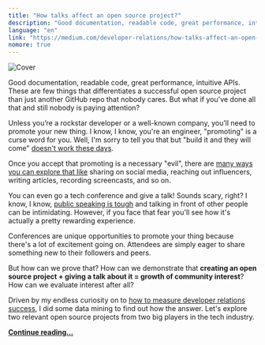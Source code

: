 ```yaml
---
title: "How talks affect an open source project?"
description: "Good documentation, readable code, great performance, intuitive APIs. These are few things that differentiates a successful open source project than just another GitHub repo that nobody cares. But what if you've done all that and still nobody is paying attention?"
language: "en"
link: "https://medium.com/developer-relations/how-talks-affect-an-open-source-project-e4dd1db81a6d"
nomore: true
---
```


![Cover](https://d262ilb51hltx0.cloudfront.net/max/2000/1*KfBPYaP7396Dk23YK3FdRw.png)

Good documentation, readable code, great performance, intuitive APIs. These are few things that differentiates a successful open source project than just another GitHub repo that nobody cares. But what if you've done all that and still nobody is paying attention?

Unless you’re a rockstar developer or a well-known company, you’ll need to promote your new thing. I know, I know, you're an engineer, "promoting" is a curse word for you. Well, I'm sorry to tell you that but "build it and they will come" [doesn't work these days](http://www.quora.com/Why-is-If-you-build-it-they-will-come-terrible-advice).

Once you accept that promoting is a necessary "evil", there are [many ways you can explore that like](https://hacks.mozilla.org/2013/05/how-to-spread-the-word-about-your-code/) sharing on social media, reaching out influencers, writing articles, recording screencasts, and so on.

You can even go a tech conference and give a talk! Sounds scary, right? I know, I know, [public speaking is tough](http://speaking.io/) and talking in front of other people can be intimidating. However, if you face that fear you'll see how it's actually a pretty rewarding experience.

Conferences are unique opportunities to promote your thing because there's a lot of excitement going on. Attendees are simply eager to share something new to their followers and peers.

But how can we prove that? How can we demonstrate that **creating an open source project + giving a talk about it = growth of community interest**? How can we evaluate interest after all?

Driven by my endless curiosity on to [how to measure developer relations success](http://www.quora.com/How-do-you-measure-success-in-developer-relations), I did some data mining to find out how the answer. Let's explore two relevant open source projects from two big players in the tech industry.

**[Continue reading…](https://medium.com/developer-relations/how-talks-affect-an-open-source-project-e4dd1db81a6d)**